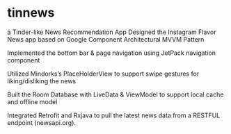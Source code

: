 # tinnews
a Tinder-like News Recommendation App
Designed the Instagram Flavor News app based on Google Component Architectural MVVM Pattern

Implemented the bottom bar & page navigation using JetPack navigation component

Utilized Mindorks’s PlaceHolderView to support swipe gestures for liking/disliking the news

Built the Room Database with LiveData & ViewModel to support local cache and offline model

Integrated Retrofit and Rxjava to pull the latest news data from a RESTFUL endpoint (newsapi.org).
